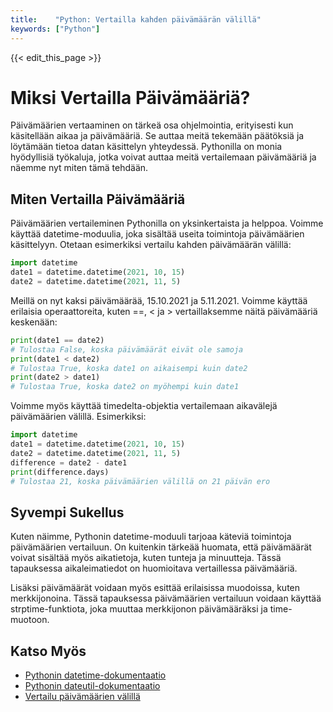 ```yaml
---
title:    "Python: Vertailla kahden päivämäärän välillä"
keywords: ["Python"]
---
```


{{< edit_this_page >}}

# Miksi Vertailla Päivämääriä?

Päivämäärien vertaaminen on tärkeä osa ohjelmointia, erityisesti kun käsitellään aikaa ja päivämääriä. Se auttaa meitä tekemään päätöksiä ja löytämään tietoa datan käsittelyn yhteydessä. Pythonilla on monia hyödyllisiä työkaluja, jotka voivat auttaa meitä vertailemaan päivämääriä ja näemme nyt miten tämä tehdään.

## Miten Vertailla Päivämääriä

Päivämäärien vertaileminen Pythonilla on yksinkertaista ja helppoa. Voimme käyttää datetime-moduulia, joka sisältää useita toimintoja päivämäärien käsittelyyn. Otetaan esimerkiksi vertailu kahden päivämäärän välillä:

```Python
import datetime
date1 = datetime.datetime(2021, 10, 15)
date2 = datetime.datetime(2021, 11, 5)
```

Meillä on nyt kaksi päivämäärää, 15.10.2021 ja 5.11.2021. Voimme käyttää erilaisia operaattoreita, kuten ==, < ja > vertaillaksemme näitä päivämääriä keskenään:

```Python
print(date1 == date2)
# Tulostaa False, koska päivämäärät eivät ole samoja
print(date1 < date2)
# Tulostaa True, koska date1 on aikaisempi kuin date2
print(date2 > date1)
# Tulostaa True, koska date2 on myöhempi kuin date1
```

Voimme myös käyttää timedelta-objektia vertailemaan aikavälejä päivämäärien välillä. Esimerkiksi:

```Python
import datetime
date1 = datetime.datetime(2021, 10, 15)
date2 = datetime.datetime(2021, 11, 5)
difference = date2 - date1
print(difference.days)
# Tulostaa 21, koska päivämäärien välillä on 21 päivän ero
```

## Syvempi Sukellus

Kuten näimme, Pythonin datetime-moduuli tarjoaa käteviä toimintoja päivämäärien vertailuun. On kuitenkin tärkeää huomata, että päivämäärät voivat sisältää myös aikatietoja, kuten tunteja ja minuutteja. Tässä tapauksessa aikaleimatiedot on huomioitava vertaillessa päivämääriä.

Lisäksi päivämäärät voidaan myös esittää erilaisissa muodoissa, kuten merkkijonoina. Tässä tapauksessa päivämäärien vertailuun voidaan käyttää strptime-funktiota, joka muuttaa merkkijonon päivämääräksi ja time-muotoon.

## Katso Myös

- [Pythonin datetime-dokumentaatio](https://docs.python.org/3/library/datetime.html)
- [Pythonin dateutil-dokumentaatio](https://dateutil.readthedocs.io/en/stable/)
- [Vertailu päivämäärien välillä](https://www.programiz.com/python-programming/datetime/compare-dates)